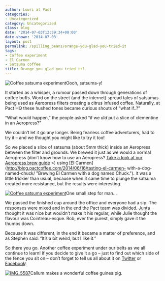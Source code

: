 ```yaml
---
author: Lowri at Pact
categories:
- Uncategorized
category: Uncategorized
class: blog
date: '2014-07-03T12:59:34+00:00'
date-shown: '2014-07-03'
layout: post
permalink: /spilling_beans/orange-you-glad-you-tried-it
tags:
- Coffee experiment
- El Carmen
- Satsuma coffee
title: Orange you glad you tried it?
---
```


![Coffee satsuma
experiment](http://pactcoffee.files.wordpress.com/2014/07/img_5556.jpg?w=269)Oooh,
satsuma-y!

It started as a whisper, a rumour passed down through generations of coffee
buffs. Word on the street (and the internet) spread tales of satsumas being
used as Aeropress filters creating a citrus infused coffee. Naturally, at Pact
HQ these hushed tones became curious shouts of “what if..?”

“What would happen,” the people asked “if we _did_ put a slice of clementine
in an Aeropress?”

We couldn’t let it go any longer. Being fearless coffee adventurers, had to
try it – and we thought you might like to try it too!

So we placed a slice of satsuma (about 5mm thick) inside an Aeropress between
the filter and grounds. We brewed it just as we would a normal Aeropress
(don’t know how to use an Aeropress? [Take a look at our Aeropress brew
guide](http://blog.pactcoffee.com/2014/01/08/aeropress-brewing-guide/) >)
using [El Carmen](http://blog.pactcoffee.com/2014/06/16/tasting-el-carmen-
with-a-dog-named-chuck/ "Brewing El Carmen with a dog named Chuck."). It was a
little trickier than usual, because when it came time to plunge the satsuma
created more resistance, but the results were interesting.

[![Coffee satsuma
experiment](http://pactcoffee.files.wordpress.com/2014/07/img_5561.jpg?w=277)](http://pactcoffee.files.wordpress.com/2014/07/img_5561.jpg)One
small step for man…

We passed the finished cup around the office and everyone had a sip. The
responses were mixed and in the end the Pact team was divided.
[Junta](http://blog.pactcoffee.com/2014/03/24/introducing-junta/ "Introducing…
Junta") thought it was nice but wouldn’t make it his regular, while Julie
thought the flavour was Cointreau-esque. Rob, ever the purest, simply gave it
the thumbs down.

Because it was different, in the end it became a matter of preference, and as
Stephen said: “It’s a bit weird, but I like it.”

So there you go. Another coffee experiment under our belts as we all continue
to learn! If you decide to give it a go – just to find out which side of the
fence you sit on – don’t forget to tell us all about it on
[Twitter](https://twitter.com/pactcoffee) or
[Facebook](https://www.facebook.com/PactCoffee)!

[![IMG_5587](http://pactcoffee.files.wordpress.com/2014/07/img_5587.jpg?w=545)](https://pactcoffee.files.wordpress.com/2014/07/img_5587.jpg)Callum
makes a wonderful coffee guinea pig.